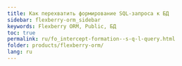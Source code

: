 ```yaml
---
title: Как перехватить формирование SQL-запроса к БД
sidebar: flexberry-orm_sidebar
keywords: Flexberry ORM, Public, БД
toc: true
permalink: ru/fo_intercept-formation--s-q-l-query.html
folder: products/flexberry-orm/
lang: ru
---
```


